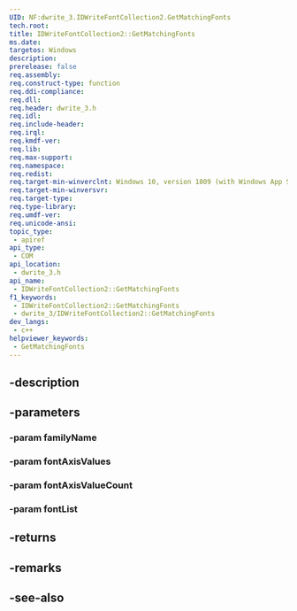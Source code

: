 ```yaml
---
UID: NF:dwrite_3.IDWriteFontCollection2.GetMatchingFonts
tech.root: 
title: IDWriteFontCollection2::GetMatchingFonts
ms.date: 
targetos: Windows
description: 
prerelease: false
req.assembly: 
req.construct-type: function
req.ddi-compliance: 
req.dll: 
req.header: dwrite_3.h
req.idl: 
req.include-header: 
req.irql: 
req.kmdf-ver: 
req.lib: 
req.max-support: 
req.namespace: 
req.redist: 
req.target-min-winverclnt: Windows 10, version 1809 (with Windows App SDK 0.5 or later)
req.target-min-winversvr: 
req.target-type: 
req.type-library: 
req.umdf-ver: 
req.unicode-ansi: 
topic_type:
 - apiref
api_type:
 - COM
api_location:
 - dwrite_3.h
api_name:
 - IDWriteFontCollection2::GetMatchingFonts
f1_keywords:
 - IDWriteFontCollection2::GetMatchingFonts
 - dwrite_3/IDWriteFontCollection2::GetMatchingFonts
dev_langs:
 - c++
helpviewer_keywords:
 - GetMatchingFonts
---
```


## -description

## -parameters

### -param familyName

### -param fontAxisValues

### -param fontAxisValueCount

### -param fontList

## -returns

## -remarks

## -see-also

